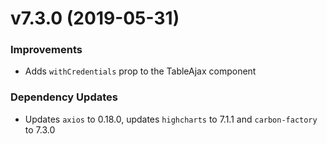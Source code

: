 # v7.3.0 (2019-05-31)
### Improvements
* Adds `withCredentials` prop to the TableAjax component

### Dependency Updates
* Updates `axios` to 0.18.0, updates `highcharts` to 7.1.1 and `carbon-factory` to 7.3.0


